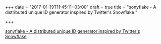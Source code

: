 +++
date = "2017-01-19T11:45:11+03:00"
draft = true
title = "sonyflake - A distributed unique ID generator inspired by Twitter's Snowflake "

+++

<p><a href="https://t.co/gWOrLadzQn">sonyflake - A distributed unique ID generator inspired by Twitter's Snowflake </a></p>
